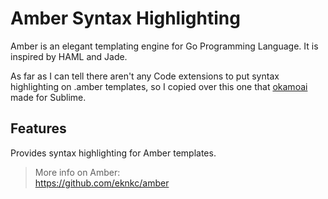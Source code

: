 # Amber Syntax Highlighting

Amber is an elegant templating engine for Go Programming Language. It is inspired by HAML and Jade.

As far as I can tell there aren't any Code extensions to put syntax highlighting on .amber templates, so I copied over this one that [okamoai](https://github.com/okamoai/sublime-amber) made for Sublime.

## Features

Provides syntax highlighting for Amber templates.

> More info on Amber: <br>
> https://github.com/eknkc/amber
